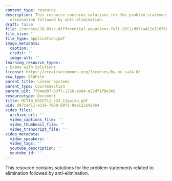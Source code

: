 ```yaml
---
content_type: resource
description: This resource contains solutions for the problem statements related to
  elimination followed by anti-elimination.
draft: false
file: /courses/18-03sc-differential-equations-fall-2011/d97ca411a316706098f10ea123a42de4_MIT18_03SCF11_s32_11quiza.pdf
file_size: ''
file_type: application/pdf
image_metadata:
  caption: ''
  credit: ''
  image-alt: ''
learning_resource_types:
- Exams with Solutions
license: https://creativecommons.org/licenses/by-nc-sa/4.0/
ocw_type: OCWFile
parent_title: Linear Systems
parent_type: CourseSection
parent_uid: 7704ad07-83f7-1720-a984-a52df1fbe360
resourcetype: Document
title: MIT18_03SCF11_s32_11quiza.pdf
uid: d97ca411-a316-7060-98f1-0ea123a42de4
video_files:
  archive_url: ''
  video_captions_file: ''
  video_thumbnail_file: ''
  video_transcript_file: ''
video_metadata:
  video_speakers: ''
  video_tags: ''
  youtube_description: ''
  youtube_id: ''
---
```

This resource contains solutions for the problem statements related to elimination followed by anti-elimination.